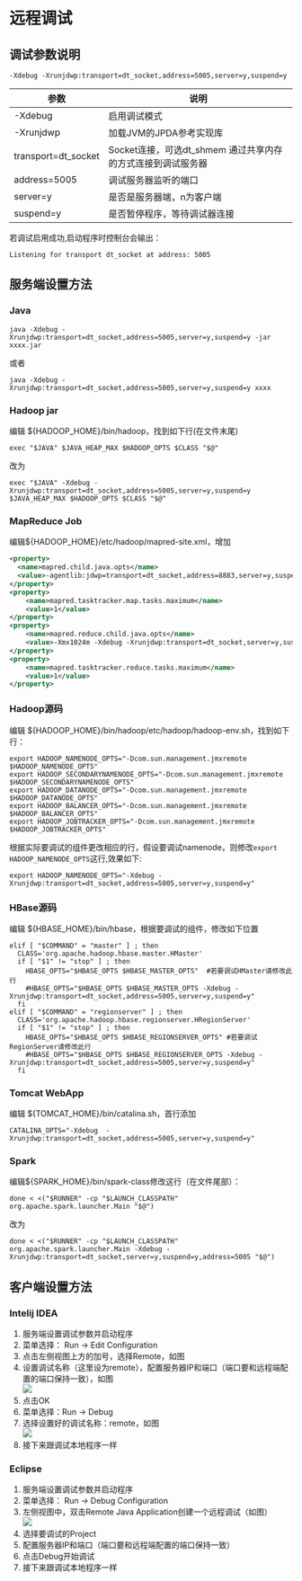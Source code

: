 # 远程调试

## 调试参数说明
```
-Xdebug -Xrunjdwp:transport=dt_socket,address=5005,server=y,suspend=y
```
| 参数                  | 说明                                    |
| ------------------- | ------------------------------------- |
| -Xdebug             | 启用调试模式                                |
| -Xrunjdwp           | 加载JVM的JPDA参考实现库                       |
| transport=dt_socket | Socket连接，可选dt_shmem 通过共享内存的方式连接到调试服务器 |
| address=5005        | 调试服务器监听的端口                            |
| server=y            | 是否是服务器端，n为客户端                         |
| suspend=y           | 是否暂停程序，等待调试器连接                        |

若调试启用成功,启动程序时控制台会输出：
```
Listening for transport dt_socket at address: 5005
```

## 服务端设置方法

### Java

```
java -Xdebug -Xrunjdwp:transport=dt_socket,address=5005,server=y,suspend=y -jar xxxx.jar
```
或者
```
java -Xdebug -Xrunjdwp:transport=dt_socket,address=5005,server=y,suspend=y xxxx
```

### Hadoop jar

编辑 ${HADOOP_HOME}/bin/hadoop，找到如下行(在文件末尾)

```shell
exec "$JAVA" $JAVA_HEAP_MAX $HADOOP_OPTS $CLASS "$@"
```

改为

```shell
exec "$JAVA" -Xdebug -Xrunjdwp:transport=dt_socket,address=5005,server=y,suspend=y $JAVA_HEAP_MAX $HADOOP_OPTS $CLASS "$@"
```

### MapReduce Job

编辑${HADOOP_HOME}/etc/hadoop/mapred-site.xml，增加

```xml
<property>  
  <name>mapred.child.java.opts</name>  
  <value>-agentlib:jdwp=transport=dt_socket,address=8883,server=y,suspend=y</value>  
</property>
<property>  
    <name>mapred.tasktracker.map.tasks.maximum</name>  
    <value>1</value>  
</property>  
<property>  
    <name>mapred.reduce.child.java.opts</name>  
    <value>-Xmx1024m -Xdebug -Xrunjdwp:transport=dt_socket,server=y,suspend=y,address=8884</value>  
</property>  
<property>  
    <name>mapred.tasktracker.reduce.tasks.maximum</name>  
    <value>1</value>  
</property>  
```

### Hadoop源码

编辑 ${HADOOP_HOME}/bin/hadoop/etc/hadoop/hadoop-env.sh，找到如下行：

```shell
export HADOOP_NAMENODE_OPTS="-Dcom.sun.management.jmxremote $HADOOP_NAMENODE_OPTS"
export HADOOP_SECONDARYNAMENODE_OPTS="-Dcom.sun.management.jmxremote $HADOOP_SECONDARYNAMENODE_OPTS"
export HADOOP_DATANODE_OPTS="-Dcom.sun.management.jmxremote $HADOOP_DATANODE_OPTS"
export HADOOP_BALANCER_OPTS="-Dcom.sun.management.jmxremote $HADOOP_BALANCER_OPTS"
export HADOOP_JOBTRACKER_OPTS="-Dcom.sun.management.jmxremote $HADOOP_JOBTRACKER_OPTS"
```

根据实际要调试的组件更改相应的行，假设要调试namenode，则修改`export HADOOP_NAMENODE_OPTS`这行,效果如下:

```shell
export HADOOP_NAMENODE_OPTS="-Xdebug -Xrunjdwp:transport=dt_socket,address=5005,server=y,suspend=y"
```

### HBase源码

编辑 ${HBASE_HOME}/bin/hbase，根据要调试的组件，修改如下位置

```shell
elif [ "$COMMAND" = "master" ] ; then
  CLASS='org.apache.hadoop.hbase.master.HMaster'
  if [ "$1" != "stop" ] ; then
    HBASE_OPTS="$HBASE_OPTS $HBASE_MASTER_OPTS"  #若要调试HMaster请修改此行
    #HBASE_OPTS="$HBASE_OPTS $HBASE_MASTER_OPTS -Xdebug -Xrunjdwp:transport=dt_socket,address=5005,server=y,suspend=y"
  fi
elif [ "$COMMAND" = "regionserver" ] ; then
  CLASS='org.apache.hadoop.hbase.regionserver.HRegionServer'
  if [ "$1" != "stop" ] ; then
    HBASE_OPTS="$HBASE_OPTS $HBASE_REGIONSERVER_OPTS" #若要调试RegionServer请修改此行
    #HBASE_OPTS="$HBASE_OPTS $HBASE_REGIONSERVER_OPTS -Xdebug -Xrunjdwp:transport=dt_socket,address=5005,server=y,suspend=y"
  fi
```

### Tomcat WebApp

编辑 ${TOMCAT_HOME}/bin/catalina.sh，首行添加

```shell
CATALINA_OPTS="-Xdebug  -Xrunjdwp:transport=dt_socket,address=5005,server=y,suspend=y"
```

### Spark
编辑${SPARK_HOME}/bin/spark-class修改这行（在文件尾部）：
```shell
done < <("$RUNNER" -cp "$LAUNCH_CLASSPATH" org.apache.spark.launcher.Main "$@")
```
改为
```shell
done < <("$RUNNER" -cp "$LAUNCH_CLASSPATH" org.apache.spark.launcher.Main -Xdebug -Xrunjdwp:transport=dt_socket,server=y,suspend=y,address=5005 "$@")
```

## 客户端设置方法

### Intelij IDEA

1. 服务端设置调试参数并启动程序
2. 菜单选择： Run -> Edit Configuration
3. 点击左侧视图上方的加号，选择Remote，如图
4. 设置调试名称（这里设为remote），配置服务器IP和端口（端口要和远程端配置的端口保持一致），如图<br>
   ![](http://i.imgur.com/mFdsvlg.png)
5. 点击OK
6. 菜单选择：Run -> Debug
7. 选择设置好的调试名称：remote，如图<br>
   ![](http://i.imgur.com/RtX3XKf.png)
8. 接下来跟调试本地程序一样

### Eclipse

1. 服务端设置调试参数并启动程序
2. 菜单选择： Run -> Debug Configuration
3. 左侧视图中，双击Remote Java Application创建一个远程调试（如图）<br>
   ![](http://i.imgur.com/83mInO5.png)
4. 选择要调试的Project
5. 配置服务器IP和端口（端口要和远程端配置的端口保持一致）
6. 点击Debug开始调试
7. 接下来跟调试本地程序一样




